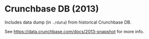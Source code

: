 # Crunchbase DB (2013)

Includes data dump (in `./data`) from historical Crunchbase DB.

See https://data.crunchbase.com/docs/2013-snapshot for more info. 
